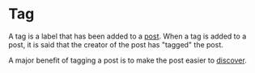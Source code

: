 # Tag

A tag is a label that has been added to a [post](/docs/glossary/post). When a tag is added to a post, it is said that the creator of the post has "tagged" the post.

A major benefit of tagging a post is to make the post easier to [discover](/docs/glossary/discoverable).